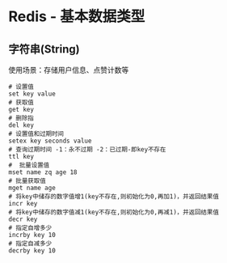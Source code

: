 # Redis - 基本数据类型

## 字符串(String)

使用场景：存储用户信息、点赞计数等

```shell
# 设置值
set key value
# 获取值
get key
# 删除指
del key
# 设置值和过期时间
setex key seconds value
# 查询过期时间 -1：永不过期 -2：已过期-即key不存在
ttl key
#  批量设置值
mset name zq age 18
# 批量获取值
mget name age
# 将key中储存的数字值增1(key不存在,则初始化为0,再加1)，并返回结果值
incr key
# 将key中储存的数字值减1(key不存在,则初始化为0,再减1)，并返回结果值
decr key
# 指定自增多少
incrby key 10
# 指定自减多少
decrby key 10
```